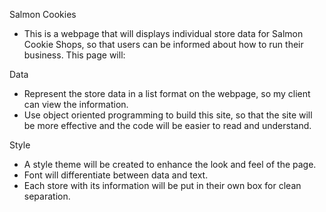 Salmon Cookies
* This is a webpage that will displays individual store data for Salmon Cookie Shops, so that users can be informed about how to run their business.
This page will:

Data
* Represent the store data in a list format on the webpage, so my client can view the information.
* Use object oriented programming to build this site, so that the site will be more effective and the code will be easier to read and understand.

Style
* A style theme will be created to enhance the look and feel of the page.
* Font will differentiate between data and text.
* Each store with its information will be put in their own box for clean separation.
